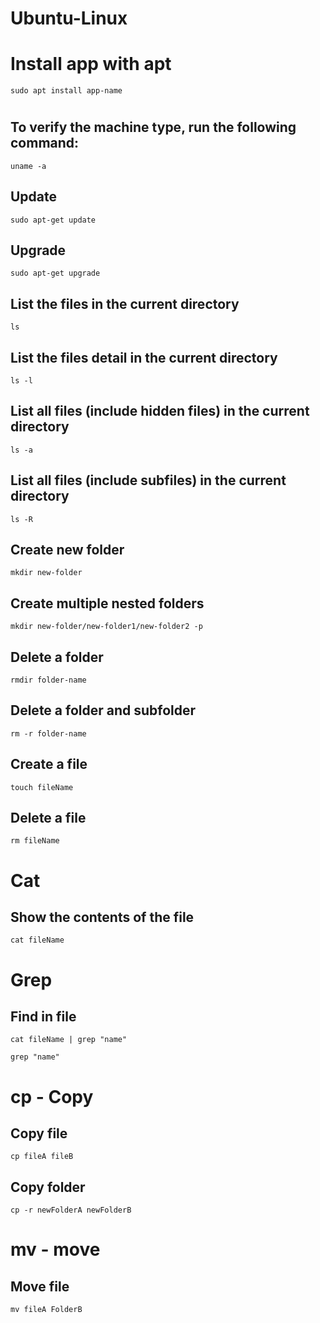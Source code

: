 # Ubuntu-Linux

# Install app with apt
```
sudo apt install app-name
```

#
## To verify the machine type, run the following command:
```
uname -a
```

## Update
```
sudo apt-get update
```

## Upgrade
```
sudo apt-get upgrade
```

## List the files in the current directory
```
ls
```

## List the files detail in the current directory
```
ls -l
```
## List all files (include hidden files) in the current directory
```
ls -a
```
## List all files (include subfiles) in the current directory
```
ls -R
```
## Create new folder
```
mkdir new-folder
```
## Create multiple nested folders
```
mkdir new-folder/new-folder1/new-folder2 -p
```
## Delete a folder
```
rmdir folder-name
```
## Delete a folder and subfolder
```
rm -r folder-name
```
## Create a file
```
touch fileName
```
## Delete a file
```
rm fileName
```
# Cat
## Show the contents of the file
```
cat fileName
```

# Grep
## Find in file
```
cat fileName | grep "name"
```
```
grep "name"
```

# cp - Copy
## Copy file
```
cp fileA fileB
```
## Copy folder
```
cp -r newFolderA newFolderB
```
# mv - move
## Move file
```
mv fileA FolderB
```